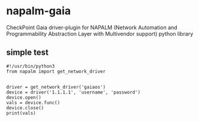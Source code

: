 # napalm-gaia

CheckPoint Gaia driver-plugin for NAPALM (Network Automation and Programmability Abstraction Layer with Multivendor support) python library 


## simple test
    #!/usr/bin/python3
    from napalm import get_network_driver
    
    
    driver = get_network_driver('gaiaos')   
    device = driver('1.1.1.1', 'username', 'password')
    device.open()    
    vals = device.func()
    device.close()
    print(vals)